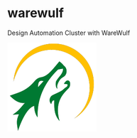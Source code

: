 # warewulf
Design Automation Cluster with WareWulf 


![warewulf](https://github.com/faizank789/warewulf/blob/e524a22b89ff6451b9ebf4bce58cee6087ecdc96/images/warewulf.png)

